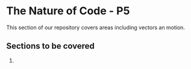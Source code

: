 # The Nature of Code - P5

This section of our repository covers areas including vectors an motion.

## Sections to be covered
1. 

